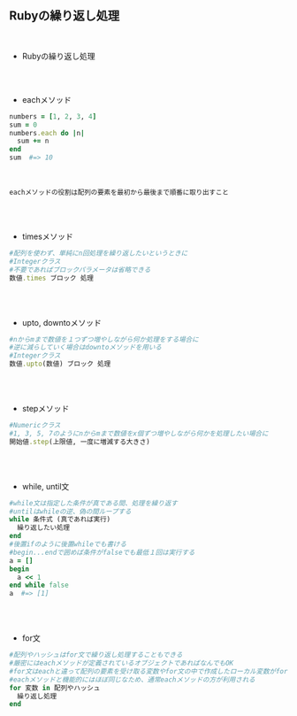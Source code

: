 ## Rubyの繰り返し処理
<br>

- Rubyの繰り返し処理  
```

```
<br>

- eachメソッド  
```rb
numbers = [1, 2, 3, 4]
sum = 0
numbers.each do |n|
  sum += n
end
sum  #=> 10
```
<br>

```
eachメソッドの役割は配列の要素を最初から最後まで順番に取り出すこと
```
<br>
<br>

- timesメソッド  
```rb
#配列を使わず、単純にn回処理を繰り返したいというときに
#Integerクラス
#不要であればブロックパラメータは省略できる
数値.times ブロック 処理 
```
<br>
<br>

- upto, downtoメソッド  
```rb
#nからmまで数値を１つずつ増やしながら何か処理をする場合に
#逆に減らしていく場合はdowntoメソッドを用いる
#Integerクラス
数値.upto(数値) ブロック 処理
```
<br>
<br>

- stepメソッド  
```rb
#Numericクラス
#1, 3, 5, 7のようにnからmまで数値をx個ずつ増やしながら何かを処理したい場合に
開始値.step(上限値, 一度に増減する大きさ)
```
<br>
<br>

- while, until文  
```rb
#while文は指定した条件が真である間、処理を繰り返す
#untilはwhileの逆、偽の間ループする
while 条件式 (真であれば実行)
  繰り返したい処理
end
#後置ifのように後置whileでも書ける
#begin...endで囲めば条件がfalseでも最低１回は実行する
a = []
begin
  a << 1
end while false
a  #=> [1]
```
<br>
<br>

- for文  
```rb
#配列やハッシュはfor文で繰り返し処理することもできる
#厳密にはeachメソッドが定義されているオブジェクトであればなんでもOK
#for文はeachと違って配列の要素を受け取る変数やfor文の中で作成したローカル変数がfor文の外でも使える
#eachメソッドと機能的にはほぼ同じなため、通常eachメソッドの方が利用される
for 変数 in 配列やハッシュ
  繰り返し処理
end
```